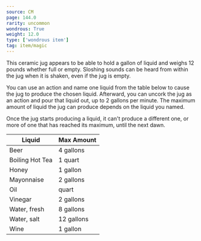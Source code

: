 ```yaml
---
source: CM
page: 144.0
rarity: uncommon
wondrous: True
weight: 12.0
type: ['wondrous item']
tag: item/magic
---
```


This ceramic jug appears to be able to hold a gallon of liquid and weighs 12 pounds whether full or empty. Sloshing sounds can be heard from within the jug when it is shaken, even if the jug is empty.

You can use an action and name one liquid from the table below to cause the jug to produce the chosen liquid. Afterward, you can uncork the jug as an action and pour that liquid out, up to 2 gallons per minute. The maximum amount of liquid the jug can produce depends on the liquid you named.

Once the jug starts producing a liquid, it can't produce a different one, or more of one that has reached its maximum, until the next dawn.

|Liquid|Max Amount|
|-------|-------|
|Beer|4 gallons|
|Boiling Hot Tea|1 quart|
|Honey|1 gallon|
|Mayonnaise|2 gallons|
|Oil|quart|
|Vinegar|2 gallons|
|Water, fresh|8 gallons|
|Water, salt|12 gallons|
|Wine|1 gallon|


